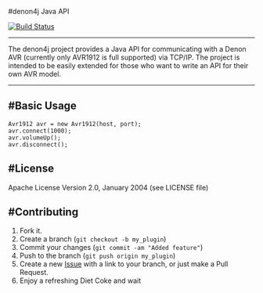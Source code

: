 #denon4j Java API

[![Build Status](https://travis-ci.org/sath1982/denon4j.svg?branch=master)](https://travis-ci.org/sath1982/denon4j)

---

The denon4j project provides a Java API for communicating with a Denon AVR (currently only AVR1912 is full supported)
via TCP/IP. The project is intended to be easily extended for those who want to write an API for their own AVR model.

---

#Basic Usage
-----

```
Avr1912 avr = new Avr1912(host, port);
avr.connect(1000);
avr.volumeUp();
avr.disconnect();
```

#License
------------
Apache License Version 2.0, January 2004 (see LICENSE file)

#Contributing
------------

1. Fork it.
2. Create a branch (`git checkout -b my_plugin`)
3. Commit your changes (`git commit -am "Added feature"`)
4. Push to the branch (`git push origin my_plugin`)
5. Create a new [Issue](https://github.com/sath1982/denon4j/issues/new) with a link to your branch, or just make a Pull Request.
6. Enjoy a refreshing Diet Coke and wait